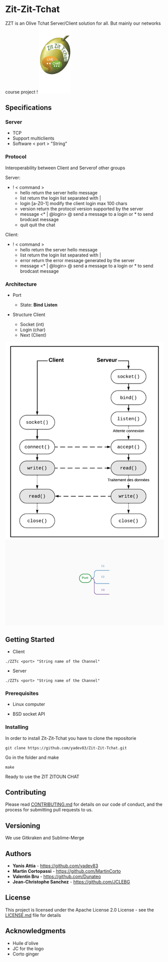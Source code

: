 
# Zit-Zit-Tchat

ZZT is an Olive Tchat Server/Client solution for all. 
But mainly our networks course project !
<img alt="ZZT Tchat Logo" src="images/zit-zit-photo.png" width="100">

## Specifications 

### Server

* TCP
* Support multiclients
* Software < port > "String"

### Protocol

Interoperability between Client and Serverof other groups

Server:	

* ! < command > 
	* hello
		return the server hello message
	* list
		return the login list separated with |
	* login [a-Z0-1]
		modify the client login max 100 chars
	* version
		return the protocol version supported by the server
	* message <* | @login>
		@ send a message to a login or * to send brodcast message
	* quit
		quit the chat

Client:

* ! < command > 
	* hello
		return the server hello message
	* list
		return the login list separated with |
	* error
		return the error message generated by the server
	* message <* | @login>
		@ send a message to a login or * to send brodcast message

### Architecture

* Port 

	* State: **Bind** **Listen**

* Structure Client

	* Socket (int)
	* Login (char)
	* Next (Client)

![ZZT Tchat Architecture ](images/architecture_CS.png?raw=true "Client-Server Architecture")
![Client Architecture ](images/mindmap.png?raw=true "Client-Port Architecture ")
## Getting Started

* Client 

```
./ZZTc <port> "String name of the Channel"
```

* Server

```
./ZZTs <port> "String name of the Channel"
```

### Prerequisites

* Linux computer

* BSD socket API

### Installing

In order to install Zit-Zit-Tchat you have to clone the repositorie

```
git clone https://github.com/yadev83/Zit-Zit-Tchat.git
```

Go in the folder and make 

```
make
```

Ready to use the ZIT ZITOUN CHAT


## Contributing

Please read [CONTRIBUTING.md](https://gist.github.com/PurpleBooth/b24679402957c63ec426) for details on our code of conduct, and the process for submitting pull requests to us.

## Versioning

We use Gitkraken and Sublime-Merge

## Authors

* **Yanis Attia** - https://github.com/yadev83
* **Martin Cortopassi** - https://github.com/MartinCorto
* **Valentin Bru**  - https://github.com/Dunateo
* **Jean-Christophe Sanchez**  - https://github.com/JCLEBG

## License

This project is licensed under the Apache License 2.0 License - see the [LICENSE.md](LICENSE.md) file for details

## Acknowledgments

* Huile d'olive
* JC for the logo
* Corto ginger
